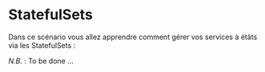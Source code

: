 # StatefulSets

Dans ce scénario vous allez apprendre comment gérer vos services à étâts via les StatefulSets :

*N.B.* : To be done ...